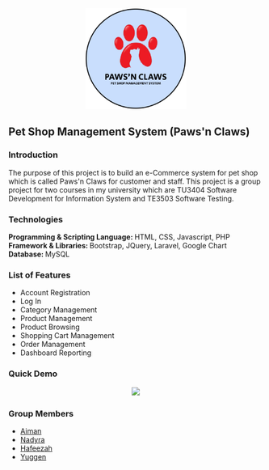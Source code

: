 <p align="center"><a href="#" target="_blank"><img src="logo.png" height="200px" width="200px"></a></p>

## Pet Shop Management System (Paws'n Claws)

### Introduction
The purpose of this project is to build an e-Commerce system for pet shop which is called Paws'n Claws for customer and staff. This project is a group project for two courses in my university which are TU3404 Software Development for Information System and TE3503 Software Testing.

### Technologies
<b>Programming & Scripting Language: </b> HTML, CSS, Javascript, PHP <br>
<b>Framework & Libraries:  </b> Bootstrap, JQuery, Laravel, Google Chart <br>
<b>Database: </b>  MySQL

### List of Features
<ul>
    <li>Account Registration</li>
    <li>Log In</li>
    <li>Category Management</li>
    <li>Product Management</li>
    <li>Product Browsing</li>
    <li>Shopping Cart Management</li>
    <li>Order Management</li>
    <li>Dashboard Reporting</li>
</ul>

### Quick Demo
<div align="center">
  <img src="public/assets/images/demo.gif">
</div>
        
### Group Members

<ul>
    <li><a href="https://github.com/aimanabdollah">Aiman</li>
    <li><a href="https://github.com/nadyranaaaaa">Nadyra</li>
    <li><a href="https://github.com/feezahmh">Hafeezah</li>
    <li><a href="https://github.com/Yuggen17">Yuggen</li>  
</ul>






























